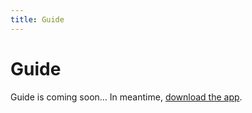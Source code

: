 ```yaml
---
title: Guide
---
```


# Guide

Guide is coming soon... In meantime, [download the app](/download.md).